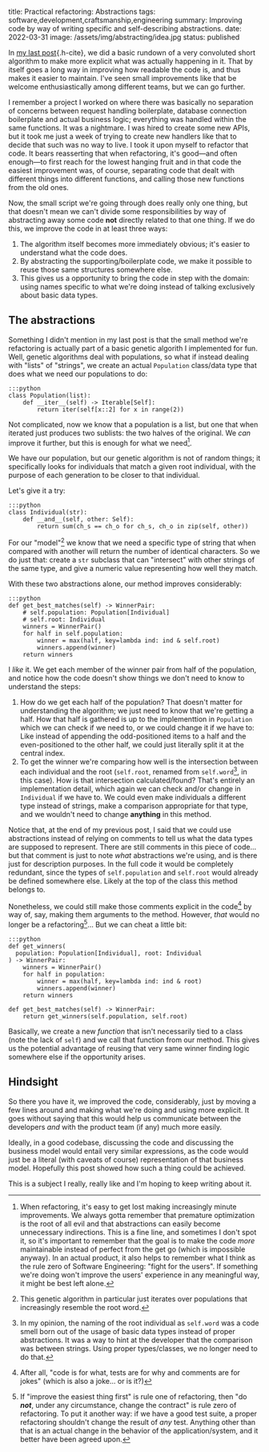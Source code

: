 title: Practical refactoring: Abstractions
tags: software,development,craftsmanship,engineering
summary: Improving code by way of writing specific and self-describing abstractions.
date: 2022-03-31
image: /assets/img/abstracting/idea.jpg
status: published

In [my last post][refactoring]{.h-cite}, we did a basic rundown of a very convoluted short algorithm to make
more explicit what was actually happening in it. That by itself goes a long way in improving how readable the code is, and thus makes it easier to maintain.
I've seen small improvements like that be welcome enthusiastically among different teams, but we can go
further.

I remember a project I worked on where there was basically no separation of concerns between request
handling boilerplate, database connection boilerplate and actual business logic; everything was handled
within the same functions. It was a nightmare. I was hired to create some new APIs, but it took me just a
week of trying to create new handlers like that to decide that such was no way to live. I took it
upon myself to refactor that code. It bears reasserting that when refactoring, it's good—and often enough—to first reach for the lowest hanging fruit and in that code the easiest improvement was, of course,
separating code that dealt with different things into different functions, and calling those new functions from the old ones.

Now, the small script we're going through does really only one thing, but that doesn't mean we can't
divide some responsibilities by way of abstracting away some code **not** directly related to that
one thing. If we do this, we improve the code in at least three ways:

1. The algorithm itself becomes more immediately obvious; it's easier to understand what the code does.
2. By abstracting the supporting/boilerplate code, we make it possible to reuse those same structures
somewhere else.
3. This gives us a opportunity to bring the code in step with the domain: using names specific to what
we're doing instead of talking exclusively about basic data types.

## The abstractions

Something I didn't mention in my last post is that the small method we're refactoring is actually part of a basic
genetic algorith I implemented for fun. Well, genetic algorithms deal with populations, so what if
instead dealing with "lists" of "strings", we create an actual `Population` class/data type that does
what we need our populations to do:

    :::python
    class Population(list):
        def __iter__(self) -> Iterable[Self]:
            return iter(self[x::2] for x in range(2))

Not complicated, now we know that a population is a list, but one that when iterated just produces
two sublists: the two halves of the original. We _can_ improve it further, but this is enough for
what we need[^premature].

We have our population, but our genetic algorithm is not of random things; it specifically looks for
individuals that match a given root individual, with the purpose of each generation to be closer to that individual.

Let's give it a try:

    :::python
    class Individual(str):
        def __and__(self, other: Self):
            return sum(ch_s == ch_o for ch_s, ch_o in zip(self, other))

For our "model"[^genetic] we know that we need a specific type of string that when compared with another will
return the number of identical characters. So we do just that: create a `str` subclass that
can "intersect" with other strings of the same type, and give a numeric value representing how well
they match.

With these two abstractions alone, our method improves considerably:

    :::python
    def get_best_matches(self) -> WinnerPair:
        # self.population: Population[Individual]
        # self.root: Individual
        winners = WinnerPair()
        for half in self.population:
            winner = max(half, key=lambda ind: ind & self.root)
            winners.append(winner)
        return winners

I _like_ it. We get each member of the winner pair from half of the population, and notice how the code
doesn't show things we don't need to know to understand the steps:

1. How do we get each half of the population? That doesn't matter for understanding the algorithm; we just
need to know that we're getting a half. How that half is gathered is up to the implementtion in `Population`
which we can check if we need to, or we could change it if we have to: Like instead of appending the
odd-positioned items to a half and the even-positioned to the other half, we could just literally split it
at the central index.
2. To get the winner we're comparing how well is the intersection between each individual and the root
(`self.root`, renamed from `self.word`[^word], in this case). How is that intersection calculated/found?
That's entirely an implementation detail, which again we can check and/or change in `Individual`
if we have to. We could even make individuals a different type instead of strings, make a comparison
appropriate for that type, and we wouldn't need to change **anything** in this method.

Notice that, at the end of my previous post, I said that we could use abstractions instead of relying
on comments to tell us what the data types are supposed to represent. There are still comments in this
piece of code... but that comment is just to note _what_ abstractions we're using, and is there just
for description purposes. In the full code it would be completely redundant, since the types of
`self.population` and `self.root` would already be defined somewhere else. Likely at the top of the class
this method belongs to.

Nonetheless, we could still make those comments explicit in the code[^jokes] by way of, say, making them
arguments to the method. However, _that_ would no longer be a refactoring[^zero]... But we can cheat a little
bit:

    :::python
    def get_winners(
      population: Population[Individual], root: Individual
    ) -> WinnerPair:
        winners = WinnerPair()
        for half in population:
            winner = max(half, key=lambda ind: ind & root)
            winners.append(winner)
        return winners

    def get_best_matches(self) -> WinnerPair:
        return get_winners(self.population, self.root)

Basically, we create a new _function_ that isn't necessarily tied to a class (note the lack of `self`) and we
call that function from our method. This gives us the potential advantage of reusing that very same winner finding
logic somewhere else if the opportunity arises.

## Hindsight

So there you have it, we improved the code, considerably, just by moving a few lines around and making
what we're doing and using more explicit. It goes without saying that this would help us communicate between the developers _and_ with
the product team (if any) much more easily.

Ideally, in a good codebase, discussing the code and discussing the
business model would entail very similar expressions, as the code would just be a literal (with caveats of course) representation
of that business model. Hopefully this post showed how such a thing could be achieved.

This is a subject I really, really like and I'm hoping to keep writing about it.

[^premature]: When refactoring, it's easy to get lost making increasingly minute improvements. We always
gotta remember that premature optimization is the root of all evil and that abstractions can easily
become unnecessary indirections. This is a fine line, and sometimes I don't spot it, so it's important to
remember that the goal is to make the code _more_ maintainable instead of perfect from the get go (which is impossible anyway). In an
actual product, it also helps to remember what I think as the rule zero of Software Engineering:
"fight for the users". If something we're doing won't improve the users'
experience in any meaningful way, it might be best left alone.
[^genetic]: This genetic algorithm in particular just iterates over populations that increasingly
resemble the root word.
[^word]: In my opinion, the naming of the root individual as `self.word` was a code smell born out of
the usage of basic data types instead of proper abstractions. It was a way to hint at the developer that
the comparison was between strings. Using proper types/classes, we no longer need to do that.
[^jokes]: After all, "code is for what, tests are for why and comments are for jokes" (which is also a
joke... or is it?)
[^zero]: If "improve the easiest thing first" is rule one of refactoring, then "do ***not***, under any
circumstance, change the contract" is rule zero of refactoring. To put it another way: if we have a good
test suite, a proper refactoring shouldn't change the result of _any_ test. Anything other than that is
an actual change in the behavior of the application/system, and it better have been agreed upon.



[refactoring]: {filename}/Engineering/refactoring.md
